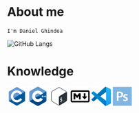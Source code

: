 # About me
```
I'm Daniel Ghindea
```
![GitHub Langs](https://github-readme-stats.vercel.app/api/top-langs/?username=Ghindea&layout=compact&theme=dark)
# Knowledge
<div>
<img width="45" src="https://github.com/devicons/devicon/blob/v2.15.1/icons/c/c-original.svg" alt="C" />
<img width="45" src="https://github.com/devicons/devicon/blob/v2.15.1/icons/cplusplus/cplusplus-original.svg" alt="C++" />
<img width="45" src="https://github.com/devicons/devicon/blob/v2.15.1/icons/bash/bash-original.svg" alt="bash" />
<img width="45" src="https://github.com/devicons/devicon/blob/v2.15.1/icons/markdown/markdown-original.svg" alt="markdown" />
<img width="45" src="https://github.com/devicons/devicon/blob/v2.15.1/icons/vscode/vscode-original.svg" alt="VSCode" />
<img width="45" src="https://github.com/devicons/devicon/blob/v2.15.1/icons/photoshop/photoshop-plain.svg" alt="Photoshop" />
</div>

<!--
**Ghindea/Ghindea** is a ✨ _special_ ✨ repository because its `README.md` (this file) appears on your GitHub profile.

Here are some ideas to get you started:

- 🔭 I’m currently working on ...
- 🌱 I’m currently learning ...
- 👯 I’m looking to collaborate on ...
- 🤔 I’m looking for help with ...
- 💬 Ask me about ...
- 📫 How to reach me: ...
- 😄 Pronouns: ...
- ⚡ Fun fact: ...
-->
